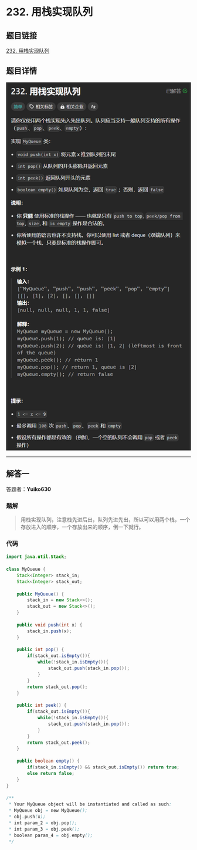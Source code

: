 # 232. 用栈实现队列
## 题目链接  
[232. 用栈实现队列](https://leetcode.cn/problems/implement-queue-using-stacks/description/)
## 题目详情
![题目图片](Img/232.png)

***
## 解答一
答题者：**Yuiko630**

### 题解
>用栈实现队列，注意栈先进后出，队列先进先出，所以可以用两个栈，一个存放进入的顺序，一个存放出来的顺序，倒一下就行。

### 代码
``` Java
import java.util.Stack;

class MyQueue {
    Stack<Integer> stack_in;
    Stack<Integer> stack_out;

    public MyQueue() {
        stack_in = new Stack<>();
        stack_out = new Stack<>();
    }
    
    public void push(int x) {
        stack_in.push(x);
    }
    
    public int pop() {
        if(stack_out.isEmpty()){
            while(!stack_in.isEmpty()){
                stack_out.push(stack_in.pop());
            }
        }
        return stack_out.pop();
    }
    
    public int peek() {
        if(stack_out.isEmpty()){
            while(!stack_in.isEmpty()){
                stack_out.push(stack_in.pop());
            }
        }
        return stack_out.peek();
    }
    
    public boolean empty() {
        if(stack_in.isEmpty() && stack_out.isEmpty()) return true;
        else return false;
    }
}

/**
 * Your MyQueue object will be instantiated and called as such:
 * MyQueue obj = new MyQueue();
 * obj.push(x);
 * int param_2 = obj.pop();
 * int param_3 = obj.peek();
 * boolean param_4 = obj.empty();
 */
```